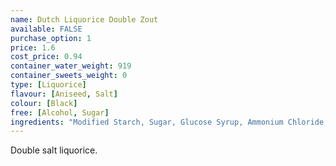 ```yaml
---
name: Dutch Liquorice Double Zout
available: FALSE
purchase_option: 1
price: 1.6
cost_price: 0.94
container_water_weight: 919
container_sweets_weight: 0
type: [Liquorice]
flavour: [Aniseed, Salt]
colour: [Black]
free: [Alcohol, Sugar]
ingredients: "Modified Starch, Sugar, Glucose Syrup, Ammonium Chloride, Molasses, Colour Caramel, Liquorice Extract, Flavours, Glazing Agent: Vegetable Oil, Bees Wax"
---
```

Double salt liquorice.